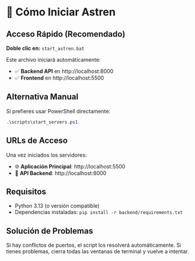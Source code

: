 # 🚀 Cómo Iniciar Astren

## Acceso Rápido (Recomendado)

**Doble clic en:** `start_astren.bat`

Este archivo iniciará automáticamente:
- ✅ **Backend API** en http://localhost:8000
- ✅ **Frontend** en http://localhost:5500

## Alternativa Manual

Si prefieres usar PowerShell directamente:

```powershell
.\scripts\start_servers.ps1
```

## URLs de Acceso

Una vez iniciados los servidores:

- 🌐 **Aplicación Principal**: http://localhost:5500
- 🔧 **API Backend**: http://localhost:8000


## Requisitos

- Python 3.13 (o versión compatible)
- Dependencias instaladas: `pip install -r backend/requirements.txt`

## Solución de Problemas

Si hay conflictos de puertos, el script los resolverá automáticamente.
Si tienes problemas, cierra todas las ventanas de terminal y vuelve a intentar. 
